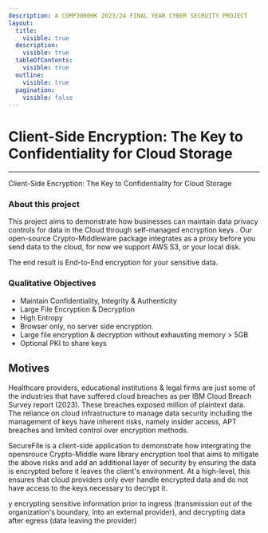 ```yaml
---
description: A COMP3000HK 2023/24 FINAL YEAR CYBER SECRUITY PROJECT
layout:
  title:
    visible: true
  description:
    visible: true
  tableOfContents:
    visible: true
  outline:
    visible: true
  pagination:
    visible: false
---
```


# Client-Side Encryption: The Key to Confidentiality for Cloud Storage

***

Client-Side Encryption: The Key to Confidentiality for Cloud Storage

### About this project

This project aims to demonstrate how businesses can maintain data privacy controls for data in the Cloud through self-managed encryption keys . Our open-source Crypto-Middleware package integrates as a proxy before you send data to the cloud, for now we support AWS S3, or your local disk.&#x20;

The end result is End-to-End encryption for your sensitive data.

### Qualitative Objectives

* Maintain Confidentiality, Integrity & Authenticity
* Large File Encryption & Decryption
* High Entropy
* Browser only,  no server side encryption.
* Large file encryption & decryption without exhausting memory > 5GB
* Optional PKI to share keys

## Motives

Healthcare providers, educational institutions & legal firms are just some of the industries that have suffered cloud breaches as per IBM Cloud Breach Survey report (2023).  These breaches exposed million of plaintext data. The reliance on cloud infrastructure to manage data security including the management of keys have inherent risks, namely insider access, APT breaches and limited control over encryption methods.

SecureFile is a client-side application to demonstrate how intergrating the opensrouce Crypto-Middle ware library encryption tool that aims to mitigate the above risks and add an additional layer of security by ensuring the data is encrypted before it leaves the client's environment. At a high-level, this ensures that cloud providers only ever handle encrypted data and do not have access to the keys necessary to decrypt it.



y encrypting sensitive information prior to ingress (transmission out of the organization's boundary, into an external provider), and decrypting data after egress (data leaving the provider)&#x20;

